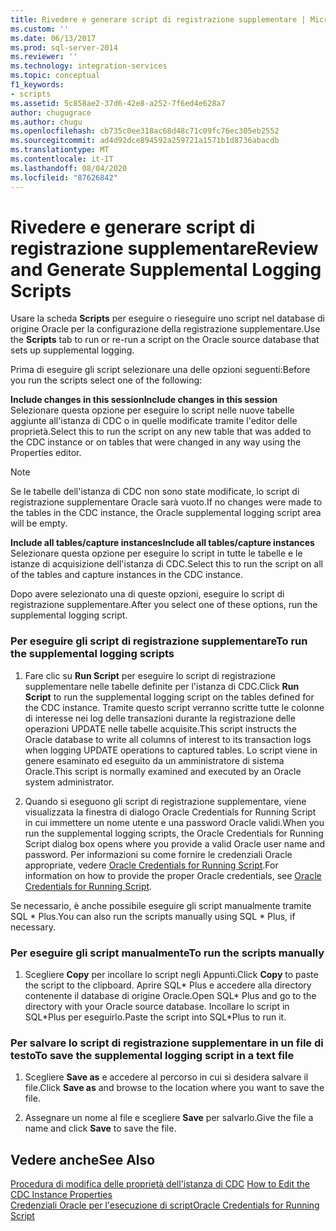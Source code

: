 ```yaml
---
title: Rivedere e generare script di registrazione supplementare | Microsoft Docs
ms.custom: ''
ms.date: 06/13/2017
ms.prod: sql-server-2014
ms.reviewer: ''
ms.technology: integration-services
ms.topic: conceptual
f1_keywords:
- scripts
ms.assetid: 5c858ae2-37d6-42e8-a252-7f6ed4e628a7
author: chugugrace
ms.author: chugu
ms.openlocfilehash: cb735c0ee318ac68d48c71c09fc76ec305eb2552
ms.sourcegitcommit: ad4d92dce894592a259721a1571b1d8736abacdb
ms.translationtype: MT
ms.contentlocale: it-IT
ms.lasthandoff: 08/04/2020
ms.locfileid: "87626842"
---
```

# <a name="review-and-generate-supplemental-logging-scripts"></a><span data-ttu-id="08bcf-102">Rivedere e generare script di registrazione supplementare</span><span class="sxs-lookup"><span data-stu-id="08bcf-102">Review and Generate Supplemental Logging Scripts</span></span>
  <span data-ttu-id="08bcf-103">Usare la scheda **Scripts** per eseguire o rieseguire uno script nel database di origine Oracle per la configurazione della registrazione supplementare.</span><span class="sxs-lookup"><span data-stu-id="08bcf-103">Use the **Scripts** tab to run or re-run a script on the Oracle source database that sets up supplemental logging.</span></span>  
  
 <span data-ttu-id="08bcf-104">Prima di eseguire gli script selezionare una delle opzioni seguenti:</span><span class="sxs-lookup"><span data-stu-id="08bcf-104">Before you run the scripts select one of the following:</span></span>  
  
 <span data-ttu-id="08bcf-105">**Include changes in this session**</span><span class="sxs-lookup"><span data-stu-id="08bcf-105">**Include changes in this session**</span></span>  
 <span data-ttu-id="08bcf-106">Selezionare questa opzione per eseguire lo script nelle nuove tabelle aggiunte all'istanza di CDC o in quelle modificate tramite l'editor delle proprietà.</span><span class="sxs-lookup"><span data-stu-id="08bcf-106">Select this to run the script on any new table that was added to the CDC instance or on tables that were changed in any way using the Properties editor.</span></span>  
  
> [!NOTE]  
>  <span data-ttu-id="08bcf-107">Se le tabelle dell'istanza di CDC non sono state modificate, lo script di registrazione supplementare Oracle sarà vuoto.</span><span class="sxs-lookup"><span data-stu-id="08bcf-107">If no changes were made to the tables in the CDC instance, the Oracle supplemental logging script area will be empty.</span></span>  
  
 <span data-ttu-id="08bcf-108">**Include all tables/capture instances**</span><span class="sxs-lookup"><span data-stu-id="08bcf-108">**Include all tables/capture instances**</span></span>  
 <span data-ttu-id="08bcf-109">Selezionare questa opzione per eseguire lo script in tutte le tabelle e le istanze di acquisizione dell'istanza di CDC.</span><span class="sxs-lookup"><span data-stu-id="08bcf-109">Select this to run the script on all of the tables and capture instances in the CDC instance.</span></span>  
  
 <span data-ttu-id="08bcf-110">Dopo avere selezionato una di queste opzioni, eseguire lo script di registrazione supplementare.</span><span class="sxs-lookup"><span data-stu-id="08bcf-110">After you select one of these options, run the supplemental logging script.</span></span>  
  
### <a name="to-run-the-supplemental-logging-scripts"></a><span data-ttu-id="08bcf-111">Per eseguire gli script di registrazione supplementare</span><span class="sxs-lookup"><span data-stu-id="08bcf-111">To run the supplemental logging scripts</span></span>  
  
1.  <span data-ttu-id="08bcf-112">Fare clic su **Run Script** per eseguire lo script di registrazione supplementare nelle tabelle definite per l'istanza di CDC.</span><span class="sxs-lookup"><span data-stu-id="08bcf-112">Click **Run Script** to run the supplemental logging script on the tables defined for the CDC instance.</span></span> <span data-ttu-id="08bcf-113">Tramite questo script verranno scritte tutte le colonne di interesse nei log delle transazioni durante la registrazione delle operazioni UPDATE nelle tabelle acquisite.</span><span class="sxs-lookup"><span data-stu-id="08bcf-113">This script instructs the Oracle database to write all columns of interest to its transaction logs when logging UPDATE operations to captured tables.</span></span> <span data-ttu-id="08bcf-114">Lo script viene in genere esaminato ed eseguito da un amministratore di sistema Oracle.</span><span class="sxs-lookup"><span data-stu-id="08bcf-114">This script is normally examined and executed by an Oracle system administrator.</span></span>  
  
2.  <span data-ttu-id="08bcf-115">Quando si eseguono gli script di registrazione supplementare, viene visualizzata la finestra di dialogo Oracle Credentials for Running Script in cui immettere un nome utente e una password Oracle validi.</span><span class="sxs-lookup"><span data-stu-id="08bcf-115">When you run the supplemental logging scripts, the Oracle Credentials for Running Script dialog box opens where you provide a valid Oracle user name and password.</span></span> <span data-ttu-id="08bcf-116">Per informazioni su come fornire le credenziali Oracle appropriate, vedere [Oracle Credentials for Running Script](oracle-credentials-for-running-script.md).</span><span class="sxs-lookup"><span data-stu-id="08bcf-116">For information on how to provide the proper Oracle credentials, see [Oracle Credentials for Running Script](oracle-credentials-for-running-script.md).</span></span>  
  
 <span data-ttu-id="08bcf-117">Se necessario, è anche possibile eseguire gli script manualmente tramite SQL \* Plus.</span><span class="sxs-lookup"><span data-stu-id="08bcf-117">You can also run the scripts manually using SQL \* Plus, if necessary.</span></span>  
  
### <a name="to-run-the-scripts-manually"></a><span data-ttu-id="08bcf-118">Per eseguire gli script manualmente</span><span class="sxs-lookup"><span data-stu-id="08bcf-118">To run the scripts manually</span></span>  
  
1.  <span data-ttu-id="08bcf-119">Scegliere **Copy** per incollare lo script negli Appunti.</span><span class="sxs-lookup"><span data-stu-id="08bcf-119">Click **Copy** to paste the script to the clipboard.</span></span> <span data-ttu-id="08bcf-120">Aprire SQL\* Plus e accedere alla directory contenente il database di origine Oracle.</span><span class="sxs-lookup"><span data-stu-id="08bcf-120">Open SQL\* Plus and go to the directory with your Oracle source database.</span></span> <span data-ttu-id="08bcf-121">Incollare lo script in SQL\*Plus per eseguirlo.</span><span class="sxs-lookup"><span data-stu-id="08bcf-121">Paste the script into SQL\*Plus to run it.</span></span>  
  
### <a name="to-save-the-supplemental-logging-script-in-a-text-file"></a><span data-ttu-id="08bcf-122">Per salvare lo script di registrazione supplementare in un file di testo</span><span class="sxs-lookup"><span data-stu-id="08bcf-122">To save the supplemental logging script in a text file</span></span>  
  
1.  <span data-ttu-id="08bcf-123">Scegliere **Save as** e accedere al percorso in cui si desidera salvare il file.</span><span class="sxs-lookup"><span data-stu-id="08bcf-123">Click **Save as** and browse to the location where you want to save the file.</span></span>  
  
2.  <span data-ttu-id="08bcf-124">Assegnare un nome al file e scegliere **Save** per salvarlo.</span><span class="sxs-lookup"><span data-stu-id="08bcf-124">Give the file a name and click **Save** to save the file.</span></span>  
  
## <a name="see-also"></a><span data-ttu-id="08bcf-125">Vedere anche</span><span class="sxs-lookup"><span data-stu-id="08bcf-125">See Also</span></span>  
 <span data-ttu-id="08bcf-126">[Procedura di modifica delle proprietà dell'istanza di CDC](how-to-edit-the-cdc-instance-properties.md) </span><span class="sxs-lookup"><span data-stu-id="08bcf-126">[How to Edit the CDC Instance Properties](how-to-edit-the-cdc-instance-properties.md) </span></span>  
 [<span data-ttu-id="08bcf-127">Credenziali Oracle per l'esecuzione di script</span><span class="sxs-lookup"><span data-stu-id="08bcf-127">Oracle Credentials for Running Script</span></span>](oracle-credentials-for-running-script.md)  
  
  
